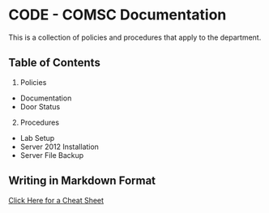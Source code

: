 #	CODE - COMSC Documentation

This is a collection of policies and procedures that apply to the department.

## Table of Contents

1.	Policies
*	Documentation
*	Door Status
2.	Procedures
*	Lab Setup
*	Server 2012 Installation
*	Server File Backup

## Writing in Markdown Format

[Click Here for a Cheat Sheet](http://packetlife.net/media/library/16/Markdown.pdf)
